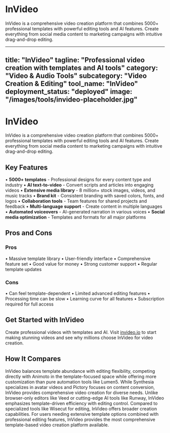 # InVideo

InVideo is a comprehensive video creation platform that combines 5000+ professional templates with powerful editing tools and AI features. Create everything from social media content to marketing campaigns with intuitive drag-and-drop editing.

---
title: "InVideo"
tagline: "Professional video creation with templates and AI tools"
category: "Video & Audio Tools"
subcategory: "Video Creation & Editing"
tool_name: "InVideo"
deployment_status: "deployed"
image: "/images/tools/invideo-placeholder.jpg"
---

# InVideo

InVideo is a comprehensive video creation platform that combines 5000+ professional templates with powerful editing tools and AI features. Create everything from social media content to marketing campaigns with intuitive drag-and-drop editing.

## Key Features

• **5000+ templates** - Professional designs for every content type and industry
• **AI text-to-video** - Convert scripts and articles into engaging videos
• **Extensive media library** - 8 million+ stock images, videos, and music tracks
• **Brand kit** - Consistent branding with saved colors, fonts, and logos
• **Collaboration tools** - Team features for shared projects and feedback
• **Multi-language support** - Create content in multiple languages
• **Automated voiceovers** - AI-generated narration in various voices
• **Social media optimization** - Templates and formats for all major platforms

## Pros and Cons

### Pros
• Massive template library
• User-friendly interface
• Comprehensive feature set
• Good value for money
• Strong customer support
• Regular template updates

### Cons
• Can feel template-dependent
• Limited advanced editing features
• Processing time can be slow
• Learning curve for all features
• Subscription required for full access

## Get Started with InVideo

Create professional videos with templates and AI. Visit [invideo.io](https://invideo.io) to start making stunning videos and see why millions choose InVideo for video creation.

## How It Compares

InVideo balances template abundance with editing flexibility, competing directly with Animoto in the template-focused space while offering more customization than pure automation tools like Lumen5. While Synthesia specializes in avatar videos and Pictory focuses on content conversion, InVideo provides comprehensive video creation for diverse needs. Unlike browser-only editors like Veed or cutting-edge AI tools like Runway, InVideo emphasizes template-driven efficiency with editing control. Compared to specialized tools like Wisecut for editing, InVideo offers broader creation capabilities. For users needing extensive template options combined with professional editing features, InVideo provides the most comprehensive template-based video creation platform available.